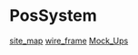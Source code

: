 # PosSystem


[site_map](https://www.gloomaps.com/TXWoDXCTen)
[wire_frame](https://drive.google.com/file/d/1BKeRt_-4fv-rK74QfBLGRI1eivoefELR/view?usp=sharing)
[Mock_Ups](https://www.figma.com/design/vIV9UB7z3R7RdHkfnKFSvR/Pos-System?node-id=0-1&t=vJEXpFulej83R5uq-1)


